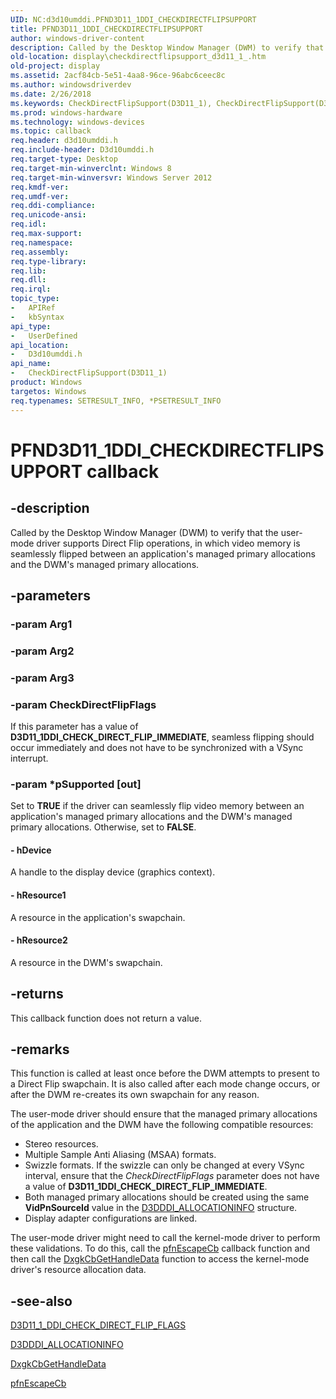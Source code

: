 ```yaml
---
UID: NC:d3d10umddi.PFND3D11_1DDI_CHECKDIRECTFLIPSUPPORT
title: PFND3D11_1DDI_CHECKDIRECTFLIPSUPPORT
author: windows-driver-content
description: Called by the Desktop Window Manager (DWM) to verify that the user-mode driver supports Direct Flip operations, in which video memory is seamlessly flipped between an application's managed primary allocations and the DWM's managed primary allocations.
old-location: display\checkdirectflipsupport_d3d11_1_.htm
old-project: display
ms.assetid: 2acf84cb-5e51-4aa8-96ce-96abc6ceec8c
ms.author: windowsdriverdev
ms.date: 2/26/2018
ms.keywords: CheckDirectFlipSupport(D3D11_1), CheckDirectFlipSupport(D3D11_1) callback function [Display Devices], PFND3D11_1DDI_CHECKDIRECTFLIPSUPPORT, d3d10umddi/CheckDirectFlipSupport(D3D11_1), display.checkdirectflipsupport_d3d11_1_, display.pfncheckdirectflipsupport
ms.prod: windows-hardware
ms.technology: windows-devices
ms.topic: callback
req.header: d3d10umddi.h
req.include-header: D3d10umddi.h
req.target-type: Desktop
req.target-min-winverclnt: Windows 8
req.target-min-winversvr: Windows Server 2012
req.kmdf-ver: 
req.umdf-ver: 
req.ddi-compliance: 
req.unicode-ansi: 
req.idl: 
req.max-support: 
req.namespace: 
req.assembly: 
req.type-library: 
req.lib: 
req.dll: 
req.irql: 
topic_type:
-	APIRef
-	kbSyntax
api_type:
-	UserDefined
api_location:
-	D3d10umddi.h
api_name:
-	CheckDirectFlipSupport(D3D11_1)
product: Windows
targetos: Windows
req.typenames: SETRESULT_INFO, *PSETRESULT_INFO
---
```


# PFND3D11_1DDI_CHECKDIRECTFLIPSUPPORT callback


## -description


Called by the Desktop Window Manager (DWM) to verify that the user-mode driver supports Direct Flip operations, in which video memory is seamlessly flipped between an application's managed primary allocations and the DWM's managed primary allocations.


## -parameters




### -param Arg1


### -param Arg2


### -param Arg3


### -param CheckDirectFlipFlags

If this parameter has a value of <b>D3D11_1DDI_CHECK_DIRECT_FLIP_IMMEDIATE</b>, seamless flipping should occur immediately and does not have to be synchronized with a VSync interrupt.


### -param *pSupported [out]

Set to <b>TRUE</b> if the driver can seamlessly flip video memory between  an application's managed primary allocations and the DWM's managed primary allocations. Otherwise, set to <b>FALSE</b>.


#### - hDevice

A handle to the display device (graphics context).


#### - hResource1

A resource in the application's swapchain.


#### - hResource2

A resource in the DWM's swapchain.


## -returns



This callback function does not return a value.




## -remarks



This function is called at least once before the DWM attempts to present to a Direct Flip swapchain. It is also called after each mode change occurs, or after the DWM re-creates its own swapchain for any reason.

The user-mode driver should ensure that the managed primary allocations of the application and the DWM have the following compatible resources:

<ul>
<li>Stereo resources.</li>
<li>Multiple Sample Anti Aliasing (MSAA) formats.</li>
<li>Swizzle formats. If the swizzle can only be changed at every VSync interval, ensure that the <i>CheckDirectFlipFlags</i> parameter does not have a value of <b>D3D11_1DDI_CHECK_DIRECT_FLIP_IMMEDIATE</b>.</li>
<li>Both managed primary allocations should be created using the same <b>VidPnSourceId</b> value in the <a href="https://msdn.microsoft.com/library/windows/hardware/ff544364">D3DDDI_ALLOCATIONINFO</a> structure.</li>
<li>Display adapter configurations are linked.</li>
</ul>
The user-mode driver might need to call the kernel-mode driver to perform these validations. To do this, call the <a href="https://msdn.microsoft.com/66c0347f-2cf3-42fc-8641-47c731e958c9">pfnEscapeCb</a> callback function and then call the <a href="https://msdn.microsoft.com/144429e5-34e6-4416-980e-2838e8f9e415">DxgkCbGetHandleData</a> function to access the kernel-mode driver's resource allocation data.




## -see-also




<a href="https://msdn.microsoft.com/library/windows/hardware/hh451044">D3D11_1_DDI_CHECK_DIRECT_FLIP_FLAGS</a>



<a href="https://msdn.microsoft.com/library/windows/hardware/ff544364">D3DDDI_ALLOCATIONINFO</a>



<a href="https://msdn.microsoft.com/144429e5-34e6-4416-980e-2838e8f9e415">DxgkCbGetHandleData</a>



<a href="https://msdn.microsoft.com/66c0347f-2cf3-42fc-8641-47c731e958c9">pfnEscapeCb</a>
 

 

